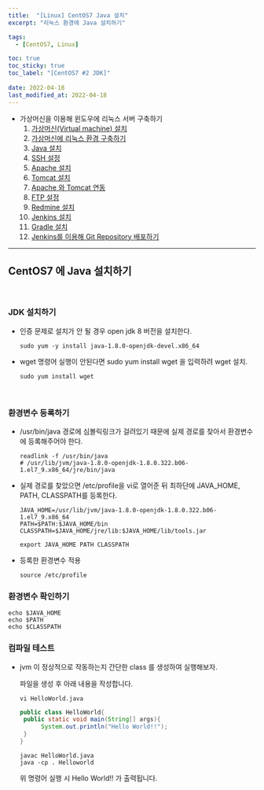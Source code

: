 ```yaml
---
title:  "[Linux] CentOS7 Java 설치"
excerpt: "리눅스 환경에 Java 설치하기"

tags:
  - [CentOS7, Linux]

toc: true
toc_sticky: true
toc_label: "[CentOS7 #2 JDK]"
 
date: 2022-04-18
last_modified_at: 2022-04-18
---
```


- 가상머신을 이용해 윈도우에 리눅스 서버 구축하기
  1.  [가상머신(Virtual machine) 설치](https://ymkmoon.github.io/Linux-02-VMWare/)
  2.  [가상머신에 리눅스 환경 구축하기](https://ymkmoon.github.io/Linux-03-CentOS/)
  3.  [Java 설치](https://ymkmoon.github.io/Linux-04-CentOS-JDK/)
  4.  [SSH 설정](https://ymkmoon.github.io/Linux-05-CentOS-SSH/)
  5.  [Apache 설치](https://ymkmoon.github.io/Linux-06-CentOS-Apache/)
  6.  [Tomcat 설치](https://ymkmoon.github.io/Linux-07-CentOS-Tomcat/)
  7.  [Apache 와 Tomcat 연동](https://ymkmoon.github.io/Linux-08-CentOS-Apache-Tomcat/)
  8.  [FTP 설정](https://ymkmoon.github.io/Linux-09-CentOS-FTP/)
  9.  [Redmine 설치](https://ymkmoon.github.io/Linux-10-CentOS-Redmine/)
  10. [Jenkins 설치](https://ymkmoon.github.io/Linux-11-CentOS-Jenkins/)
  11. [Gradle 설치](https://ymkmoon.github.io/Linux-12-CentOS-Gradle/)
  12. [Jenkins를 이용해 Git Repository 배포하기](https://ymkmoon.github.io/Linux-13-CentOS-Jenkins-Deploy/)

<hr/>

## CentOS7 에 Java 설치하기
<br>


### JDK 설치하기
- 인증 문제로 설치가 안 될 경우 open jdk 8 버전을 설치한다.
  
  ```console
  sudo yum -y install java-1.8.0-openjdk-devel.x86_64
  ```

- wget 명령어 실행이 안된다면 sudo yum install wget 을 입력하려 wget 설치.
  
  ```console
  sudo yum install wget
  ```

<br>

### 환경변수 등록하기
- /usr/bin/java 경로에 심볼릭링크가 걸려있기 때문에 실제 경로를 찾아서 환경변수에 등록해주어야 한다.


  ```console
  readlink -f /usr/bin/java
  # /usr/lib/jvm/java-1.8.0-openjdk-1.8.0.322.b06-1.el7_9.x86_64/jre/bin/java
  ```
  

- 실제 경로를 찾았으면 /etc/profile을 vi로 열어준 뒤 최하단에 JAVA_HOME, PATH, CLASSPATH를 등록한다.
  
  ```console
  JAVA_HOME=/usr/lib/jvm/java-1.8.0-openjdk-1.8.0.322.b06-1.el7_9.x86_64
  PATH=$PATH:$JAVA_HOME/bin
  CLASSPATH=$JAVA_HOME/jre/lib:$JAVA_HOME/lib/tools.jar

  export JAVA_HOME PATH CLASSPATH
  ```

- 등록한 환경변수 적용

  ```console
  source /etc/profile
  ```


### 환경변수 확인하기
  
  ```console
  echo $JAVA_HOME
  echo $PATH
  echo $CLASSPATH
  ```

### 컴파일 테스트
- jvm 이 정상적으로 작동하는지 간단한 class 를 생성하여 실행해보자.
  
  파일을 생성 후 아래 내용을 작성합니다.
  
  ```console
  vi HelloWorld.java
  ```
  
  ```java
  public class HelloWorld{
   public static void main(String[] args){
        System.out.println("Hello World!!");
   }
  }
  ```

  ```console
  javac HelloWorld.java
  java -cp . Helloworld
  ```

  위 명령어 실행 시 Hello World!! 가 출력됩니다.




